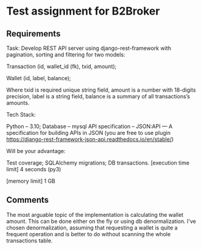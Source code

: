 # Test assignment for B2Broker

## Requirements

Task:
Develop REST API server using django-rest-framework with pagination, sorting and filtering for two models:

Transaction (id, wallet_id (fk), txid, amount);

Wallet (id, label, balance);

Where txid is required unique string field, amount is a number with 18-digits precision, label is a string field, balance is a summary of all transactions’s amounts.

Tech Stack:

Python – 3.10;
Database – mysql
API specification – JSON:API — A specification for building APIs in JSON (you are free to use plugin https://django-rest-framework-json-api.readthedocs.io/en/stable/)

Will be your advantage:

Test coverage;
SQLAlchemy migrations;
DB transactions.
[execution time limit] 4 seconds (py3)

[memory limit] 1 GB

## Comments

The most arguable topic of the implementation is calculating the wallet amount. 
This can be done either on the fly or using db denormalization. I've chosen denormalization, assuming that requesting a wallet is quite a frequent operation and is better to do without scanning the whole transactions table.
